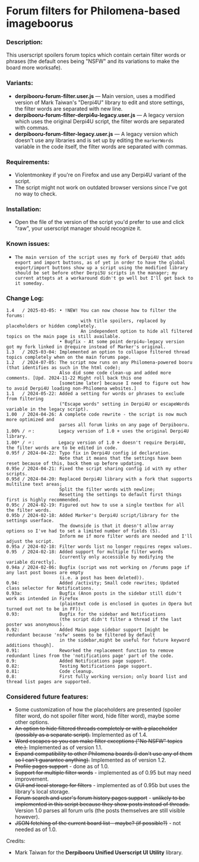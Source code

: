 # Forum filters for Philomena-based imageboorus

### Description:
This userscript spoilers forum topics which contain certain filter words or phrases (the default ones being "NSFW" and its variations to make the board more worksafe).

### Variants:

- **derpibooru-forum-filter.user.js** — Main version, uses a modified version of Mark Taiwan's "Derpi4U" library to edit and store settings, the filter words are separated with new line.
- **derpibooru-forum-filter-derpi4u-legacy.user.js** — A legacy version which uses the original Derpi4U script, the filter words are separated with commas.
- **derpibooru-forum-filter-legacy.user.js** — A legacy version which doesn't use any libraries and is set up by editing the `markerWords` variable in the code itself, the filter words are separated with commas.

### Requirements:
- Violentmonkey if you're on Firefox and use any Derpi4U variant of the script.
- The script might not work on outdated browser versions since I've got no way to check.

### Installation:

- Open the file of the version of the script you'd prefer to use and click "raw", your userscript manager should recognize it.

### Known issues:

- `The main version of the script uses my fork of Derpi4U that adds export and import buttons, as of yet in order to have the global export/import buttons show up a script using the modified library should be set before other Derpi5U scripts in the manager; my current attepts at a workaround didn't go well but I'll get back to it someday.`

### Change Log:
```
1.4   / 2025-03-05: • !NEW! You can now choose how to filter the forums:
                            with title spoilers, replaced by placeholders or hidden completely.
                            An independent option to hide all filtered topics on the main page is still available.
                    • Bugfix - At some point derpi4u-legacy version got my fork linked in @require instead of Marker's original.
1.3   / 2025-03-04: Implemented an option to collapse filtered thread topics completely when on the main forums page.
1.2   / 2024-07-05: The script now runs on any Philomena-powered booru (that identifies as such in the html code);
                    Also did some code clean-up and added more comments. [Upd. 2024-11-22 Might roll back this one
                    [sometime later] because I need to figure out how to avoid Derpi4U loading non-Philomena websites.]
1.1   / 2024-05-22: Added a setting for words or phrases to exclude from filtering
                    ("Escape words" setting in Derpi4U or escapeWords variable in the legacy script).
1.00  / 2024-04-26: A complete code rewrite - the script is now much more optimized and
                    parses all forum links on any page of Derpibooru.
1.00% / 〃:         Legacy version of 1.0 + uses the original Derpi4U library.
1.00* / 〃:         Legacy version of 1.0 + doesn't require Derpi4U, the filter words are to be edited in code.
0.95f / 2024-04-22: Typo fix in Derpi4U config id declaration.
                    Note that it means that the settings have been reset because of this, back them up before updating.
0.95e / 2024-04-21: Fixed the script sharing config id with my other scripts.
0.95d / 2024-04-20: Replaced Derpi4U library with a fork that supports multiline text areas;
                    Split the filter words with newline;
                    Resetting the settings to default first things first is highly recommended.
0.95c / 2024-02-19: Figured out how to use a single textbox for all the filter words.
0.95b / 2024-02-18: Added Marker's Derpi4U script/library for the settings userface.
                    The downside is that it doesn't allow array options so I've had to set a limited number of fields (5).
                    Inform me if more filter words are needed and I'll adjust the script.
0.95a / 2024-02-18: Filter words list no longer requires regex values.
0.95  / 2024-02-18: Added support for multiple filter words
                    [currently only accessible by modifying the variable directly].
0.94a / 2024-02-06: Bugfix (script was not working on /forums page if any last post boxes are empty
                    (i.e. a post has been deleted)).
0.94:               Added /activity; Small code rewrites; Updated class selector for Notifications.
0.93a:              Bugfix (Anon posts in the sidebar still didn't work as intended in Firefox
                    (plaintext code is enclosed in quotes in Opera but turned out not to be in FF)).
0.93:               Bugfix for the sidebar and Notifications
                    (the script didn't filter a thread if the last poster was anonymous).
0.92:               Added Main page sidebar support [might be redundant because 'nsfw' seems to be filtered by default
                    in the sidebar,might be useful for future keyword additions though].
0.91:               Reworked the replacement function to remove redundant lines from the 'notifications page' part of the code.
0.9:                Added Notifications page support.
0.82:               Testing Notifications page support.
0.81:               Code cleanup.
0.8:                First fully working version; only board list and thread list pages are supported.
```

### Considered future features:
- Some customization of how the placeholders are presented (spoiler filter word, do not spoiler filter word, hide filter word), maybe some other options.
- ~~An option to hide filtered threads completely or with a placeholder (possibly as a separate script).~~ Implemented as of 1.4.
- ~~Word escapes so you can make filter exceptions ("No NSFW" topics etc.).~~ Implemented as of version 1.1.
- ~~Expand compatibility to other Philomena boards (I don't use any of them so I can't guarantee anything).~~ Implemented as of version 1.2.
- ~~Profile pages support~~ - done as of 1.0.
- ~~Support for multiple filter words~~ - implemented as of 0.95 but may need improvement.
- ~~GUI and local storage for filters~~ - implemented as of 0.95b but uses the library's local storage.
- ~~Forum search and user's forum history pages support~~ - ~~unlikely to be implemented in this script because they show posts instead of threads.~~ Version 1.0 parses all forum urls (the posts themselves are still visible however).
- ~~JSON fetching of the current board list - maybe? (if possible?)~~ - not needed as of 1.0.

Credits:
- Mark Taiwan for the **Derpibooru Unified Userscript UI Utility** library.
